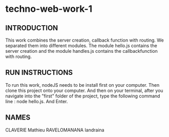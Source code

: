 # techno-web-work-1

## INTRODUCTION
This work combines the server creation, callback function with routing. We separated them into different modules. The module hello.js contains the server creation and the module handles.js contains the callbackfunction with routing.

## RUN INSTRUCTIONS
To run this work, nodeJS needs to be install first on your computer. Then clone this project onto your computer. And then on your terminal, after you navigate into the "first" folder of the project, type the following command line : node hello.js. 
And Enter.

## NAMES
CLAVERIE Mathieu
RAVELOMANANA Iandraina

